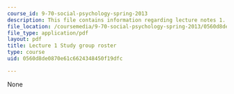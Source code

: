 ```yaml
---
course_id: 9-70-social-psychology-spring-2013
description: This file contains information regarding lecture notes 1.
file_location: /coursemedia/9-70-social-psychology-spring-2013/0560d8de0870e61c6624348450f19dfc_MIT9_70S13_std_rst_fm_L1.pdf
file_type: application/pdf
layout: pdf
title: Lecture 1 Study group roster
type: course
uid: 0560d8de0870e61c6624348450f19dfc

---
```

None